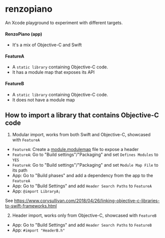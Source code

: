 # renzopiano
An Xcode playground to experiment with different targets.

#### RenzoPiano (app)
- It's a mix of Objective-C and Swift

#### FeatureA
- A `static library` containing Objective-C code.
- It has a module map that exposes its API

#### FeatureB
- A `static library` containing Objective-C code.
- It does not have a module map

## How to import a library that contains Objective-C code

1) Modular import, works from both Swift and Objective-C, showcased with `FeatureA`

- `FeatureA`: Create a [module.modulemap](https://clang.llvm.org/docs/Modules.html) file to expose a header
- `FeatureA`: Go to "Build settings"/"Packaging" and set `Defines Modules` to `YES`
- `FeatureA`: Go to "Build settings"/"Packaging" and set `Module Map File` to its path
- App: Go to "Build phases" and add a dependency from the app to the `FeatureA`
- App: Go to "Build Settings" and add `Header Search Paths` to `FeatureA`
- App: `@import LibraryA;`

See https://www.corysullivan.com/2018/04/26/linking-objective-c-libraries-to-swift-frameworks.html

2) Header import, works only from Objective-C, showcased with `FeatureB`

- App: Go to "Build Settings" and add `Header Search Paths` to `FeatureB`
- App: `#import "HeaderB.h"`


